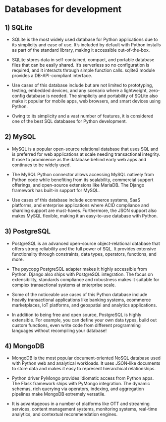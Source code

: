 # Databases for development




## 1) SQLite
- SQLite is the most widely used database for Python applications due to its simplicity and ease of use. It’s included by default with Python installs as part of the standard library, making it accessible out-of-the-box.

- SQLite stores data in self-contained, compact, and portable database files that can be easily shared. It’s serverless so no configuration is required, and it interacts through simple function calls. sqlite3 module provides a DB-API-compliant interface.

- Use cases of this database include but are not limited to prototyping, testing, embedded devices, and any scenario where a lightweight, zero-config database is needed. The simplicity and portability of SQLite also make it popular for mobile apps, web browsers, and smart devices using Python.

- Owing to its simplicity and a vast number of features, it is considered one of the best SQL databases for Python development.

## 2) MySQL
- MySQL is a popular open-source relational database that uses SQL and is preferred for web applications at scale needing transactional integrity. It rose to prominence as the database behind early web apps and continues to be widely used.

- The MySQL Python connector allows accessing MySQL natively from Python code while benefiting from its scalability, commercial support offerings, and open-source extensions like MariaDB. The Django framework has built-in support for MySQL.

- Use cases of this database include ecommerce systems, SaaS platforms, and enterprise applications where ACID compliance and sharding support are must-haves. Furthermore, the JSON support also makes MySQL flexible, making it an easy-to-use database with Python.

## 3) PostgreSQL
- PostgreSQL is an advanced open-source object-relational database that offers strong reliability and the full power of SQL. It provides extensive functionality through constraints, data types, operators, functions, and more.

- The psycopg PostgreSQL adapter makes it highly accessible from Python. Django also ships with PostgreSQL integration. The focus on extensibility, standards compliance and robustness makes it suitable for complex transactional systems at enterprise scale.

- Some of the noticeable use cases of this Python database include heavily transactional applications like banking systems, ecommerce marketplaces, IoT platforms, and geospatial and analytics applications.

- In addition to being free and open source, PostgreSQL is highly extensible. For example, you can define your own data types, build out custom functions, even write code from different programming languages without recompiling your database!

## 4) MongoDB
- MongoDB is the most popular document-oriented NoSQL database used with Python web and analytical workloads. It uses JSON-like documents to store data and makes it easy to represent hierarchical relationships.

- Python driver PyMongo provides idiomatic access from Python apps. The Flask framework ships with PyMongo integration. The dynamic schemas, rich querying via operators, indexing, and aggregation pipelines make MongoDB extremely versatile.

- It is advantageous in a number of platforms like OTT and streaming services, content management systems, monitoring systems, real-time analytics, and contextual recommendation engines.